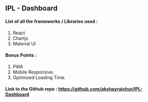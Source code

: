 ## IPL - Dashboard

#### List of all the frameworks / Libraries used :

1. React
2. Chartjs
3. Material UI

#### Bonus Points :

1. PWA
2. Mobile Responsive.
3. Optimized Loading Time.

#### Link to the Github repo : https://github.com/akshayraichur/IPL-Dashboard
